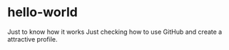 # hello-world
Just to know how it works
Just checking how to use GitHub and create a attractive profile.
